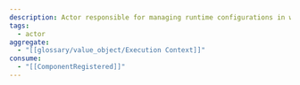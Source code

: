 ```yaml
---
description: Actor responsible for managing runtime configurations in which components are deployed, including security and network constraints.
tags:
  - actor
aggregate:
  - "[[glossary/value_object/Execution Context]]"
consume:
  - "[[ComponentRegistered]]"
---
```

